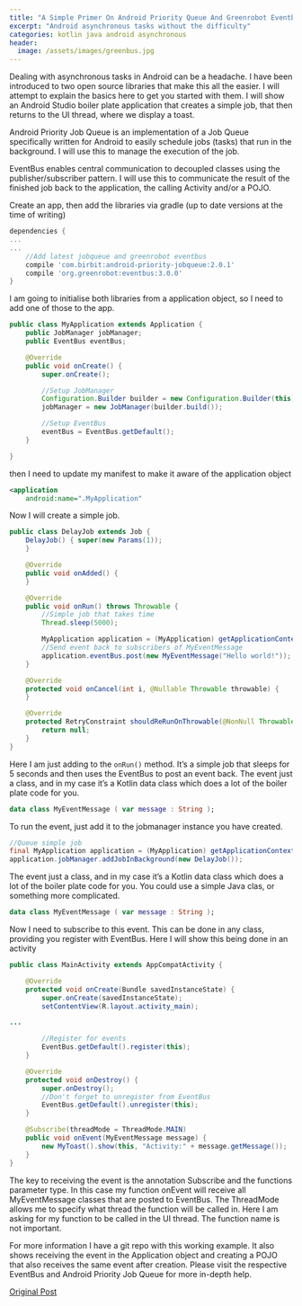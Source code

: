 ```yaml
---
title: "A Simple Primer On Android Priority Queue And Greenrobot Eventbus"
excerpt: "Android asynchronous tasks without the difficulty"
categories: kotlin java android asynchronous
header:
  image: /assets/images/greenbus.jpg
---
```


Dealing with asynchronous tasks in Android can be a headache. I have been introduced to two open source libraries that make this all the easier. I will attempt to explain the basics here to get you started with them. I will show an Android Studio boiler plate application that creates a simple job, that then returns to the UI thread, where we display a toast.

Android Priority Job Queue is an implementation of a Job Queue specifically written for Android to easily schedule jobs (tasks) that run in the background. I will use this to manage the execution of the job.

EventBus enables central communication to decoupled classes using the publisher/subscriber pattern. I will use this to communicate the result of the finished job back to the application, the calling Activity and/or a POJO.

Create an app, then add the libraries via gradle (up to date versions at the time of writing)

```gradle
dependencies {
... 
...  
    //Add latest jobqueue and greenrobot eventbus
    compile 'com.birbit:android-priority-jobqueue:2.0.1'
    compile 'org.greenrobot:eventbus:3.0.0'
}
```

I am going to initialise both libraries from a application object, so I need to add one of those to the app.

```java
public class MyApplication extends Application {
    public JobManager jobManager;
    public EventBus eventBus;

    @Override
    public void onCreate() {
        super.onCreate();

        //Setup JobManager
        Configuration.Builder builder = new Configuration.Builder(this);
        jobManager = new JobManager(builder.build());

        //Setup EventBus
        eventBus = EventBus.getDefault();
    }

}
```

then I need to update my manifest to make it aware of the application object

```xml
<application
    android:name=".MyApplication"
```

Now I will create a simple job.

```java
public class DelayJob extends Job {
    DelayJob() { super(new Params(1));
    }

    @Override
    public void onAdded() {
    }

    @Override
    public void onRun() throws Throwable {
        //Simple job that takes time
        Thread.sleep(5000);

        MyApplication application = (MyApplication) getApplicationContext();
        //Send event back to subscribers of MyEventMessage
        application.eventBus.post(new MyEventMessage("Hello world!"));
    }

    @Override
    protected void onCancel(int i, @Nullable Throwable throwable) {
    }

    @Override
    protected RetryConstraint shouldReRunOnThrowable(@NonNull Throwable throwable, int i, int i1) {
        return null;
    }
}
```

Here I am just adding to the `onRun()` method. It’s a simple job that sleeps for 5 seconds and then uses the EventBus to post an event back. The event just a class, and in my case it’s a Kotlin data class which does a lot of the boiler plate code for you.

```kotlin
data class MyEventMessage ( var message : String );
```

To run the event, just add it to the jobmanager instance you have created.

```java
//Queue simple job
final MyApplication application = (MyApplication) getApplicationContext();
application.jobManager.addJobInBackground(new DelayJob());
```

The event just a class, and in my case it’s a Kotlin data class which does a lot of the boiler plate code for you. You could use a simple Java clas, or something more complicated.

```kotlin
data class MyEventMessage ( var message : String );
```

Now I need to subscribe to this event. This can be done in any class, providing you register with EventBus. Here I will show this being done in an activity

```java
public class MainActivity extends AppCompatActivity {

    @Override
    protected void onCreate(Bundle savedInstanceState) {
        super.onCreate(savedInstanceState);
        setContentView(R.layout.activity_main);

...

        //Register for events
        EventBus.getDefault().register(this);
    }

    @Override
    protected void onDestroy() {
        super.onDestroy();
        //Don't forget to unregister from EventBus
        EventBus.getDefault().unregister(this);
    }

    @Subscribe(threadMode = ThreadMode.MAIN)
    public void onEvent(MyEventMessage message) {
        new MyToast().show(this, "Activity:" + message.getMessage());
    }
}
```

The key to receiving the event is the annotation Subscribe and the functions parameter type. In this case my function onEvent will receive all MyEventMessage classes that are posted to EventBus. The ThreadMode allows me to specify what thread the function will be called in. Here I am asking for my function to be called in the UI thread. The function name is not important.

For more information I have a git repo with this working example. It also shows receiving the event in the Application object and creating a POJO that also receives the same event after creation. Please visit the respective EventBus and Android Priority Job Queue for more in-depth help.

[Original Post](https://medium.com/@ubikspace/a-simple-primer-on-android-priority-queue-and-greenrobot-eventbus-e77e246ba3d2)